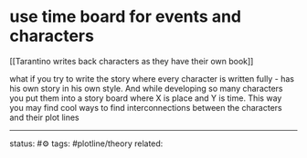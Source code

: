 # use time board for events and characters
[[Tarantino writes back characters as they have their own book]]

what if you try to write the story where every character is written fully - has his own story in his own style.
And while developing so many characters you put them into a story board where X is place and Y is time. 
This way you may find cool ways to find interconnections between the characters and their plot lines


---
status: #⚙️ 
tags: #plotline/theory 
related: 